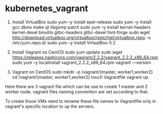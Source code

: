 # kubernetes_vagrant


1. Install VirtualBox
sudo yum –y install epel-release
sudo yum –y install gcc dkms make qt libgomp patch
sudo yum –y install kernel-headers kernel-devel binutils glibc-headers glibc-devel font-forge
sudo wget http://download.virtualbox.org/virtualbox/rpm/rhel/virtualbox.repo -o /etc/yum.repo.d/
sudo yum –y install VirtualBox-5.2

2. Install Vagrant on CentOS
sudo yum update
sudo wget https://releases.hashicorp.com/vagrant/2.2.2/vagrant_2.2.2_x86_64.rpm
sudo yum –y localinstall vagrant_2.2.2_x86_64.rpm
vagrant ––version

3. Vagrant on CentOS
sudo mkdir -p /vagrant/{master, worker1,worker2}
cd /vagrant/{master, worker1,worker2}
touch Vagrantfile
vagrant up

Here there are 3 vagrant file which can be use to create 1 master and 2 worker node. vagrant files naming convention are set according to that.

To create thsoe VMs need to rename these file names to Vagrantfile only in vagrant's specific location to up the servers.

